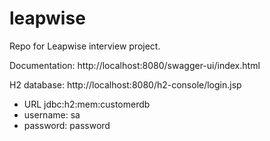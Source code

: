 # leapwise
Repo for Leapwise interview project.

Documentation: http://localhost:8080/swagger-ui/index.html

H2 database: http://localhost:8080/h2-console/login.jsp

- URL jdbc:h2:mem:customerdb
- username: sa
- password: password
